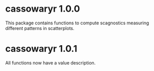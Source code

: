 # cassowaryr 1.0.0

This package contains functions to compute scagnostics measuring different patterns in scatterplots.

# cassowaryr 1.0.1

All functions now have a value description.
